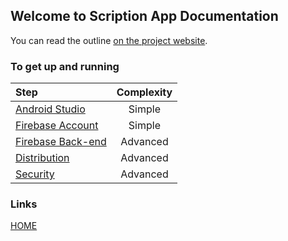 ## Welcome to Scription App Documentation

You can read the outline [on the project website](https://www.hayvn.org/scription-app-setup).


### To get up and running


|Step | Complexity
| :---         |     :---:      
|[Android Studio](https://github.com/scriptionapp/scriptionpage1/android-studio.md)  | Simple
|[Firebase Account](https://github.com/scriptionapp/scriptionpage1/firebase-account.md) | Simple
|[Firebase Back-end](https://github.com/scriptionapp/scriptionpage1/firebase-backend.md) | Advanced
|[Distribution](https://github.com/scriptionapp/scriptionpage1/distribution.md) | Advanced
|[Security](https://github.com/scriptionapp/scriptionpage1/secure-scription.md) | Advanced



### Links
[HOME](https://github.com/scriptionapp/scriptionpage1/index.md) 
